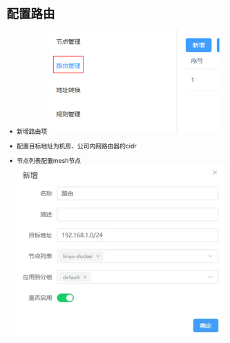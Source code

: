 # 配置路由

- 新增路由项
![](/resource/click-route.png)

- 配置目标地址为机房、公司内网路由器的cidr
- 节点列表配置mesh节点
![](/resource/route.png)